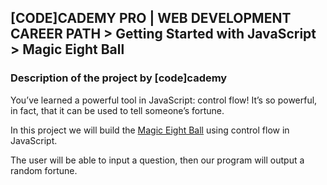 ## [CODE]CADEMY PRO | WEB DEVELOPMENT CAREER PATH > Getting Started with JavaScript > Magic Eight Ball
### Description of the project by [code]cademy
You’ve learned a powerful tool in JavaScript: control flow! It’s so powerful, in fact, that it can be used to tell someone’s fortune.

In this project we will build the [Magic Eight Ball](https://en.wikipedia.org/wiki/Magic_8-Ball) using control flow in JavaScript.

The user will be able to input a question, then our program will output a random fortune.